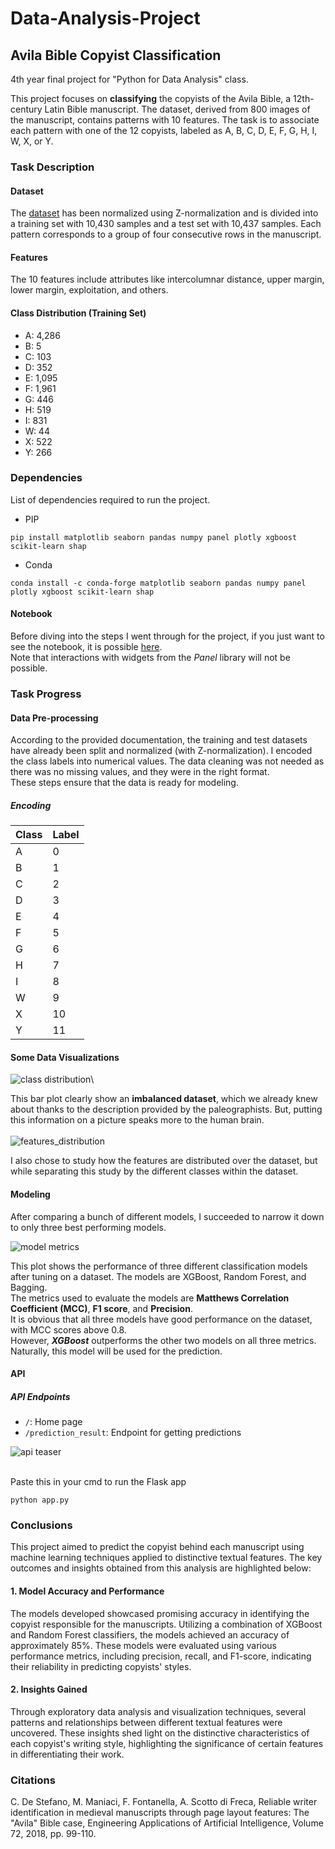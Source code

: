 # Data-Analysis-Project
## Avila Bible Copyist Classification

4th year final project for "Python for Data Analysis" class.

This project focuses on **classifying** the copyists of the Avila Bible, a 12th-century Latin Bible manuscript. The dataset, derived from 800 images of the manuscript, contains patterns with 10 features. The task is to associate each pattern with one of the 12 copyists, labeled as A, B, C, D, E, F, G, H, I, W, X, or Y.

### Task Description

#### Dataset
The [dataset](https://archive.ics.uci.edu/dataset/459/avila) has been normalized using Z-normalization and is divided into a training set with 10,430 samples and a test set with 10,437 samples. Each pattern corresponds to a group of four consecutive rows in the manuscript.

#### Features
The 10 features include attributes like intercolumnar distance, upper margin, lower margin, exploitation, and others.

#### Class Distribution (Training Set)
- A: 4,286
- B: 5
- C: 103
- D: 352
- E: 1,095
- F: 1,961
- G: 446
- H: 519
- I: 831
- W: 44
- X: 522
- Y: 266

### Dependencies
List of dependencies required to run the project.
* PIP
```
pip install matplotlib seaborn pandas numpy panel plotly xgboost scikit-learn shap
```
* Conda
```
conda install -c conda-forge matplotlib seaborn pandas numpy panel plotly xgboost scikit-learn shap
```

#### Notebook
Before diving into the steps I went through for the project, if you just want to see the notebook, it is possible [here](https://nbviewer.org/github/atinyshrimp/Data-Analysis-Project/blob/main/Data_manipulation_for_final_project.ipynb).\
Note that interactions with widgets from the *Panel* library will not be possible.

### Task Progress

#### Data Pre-processing
According to the provided documentation, the training and test datasets have already been split and normalized (with Z-normalization). I encoded the class labels into numerical values. The data cleaning was not needed as there was no missing values, and they were in the right format.\
These steps ensure that the data is ready for modeling.
##### Encoding
| Class   | Label |
| ------- | ----- |
| A | 0 |
| B | 1 |
| C | 2 |
| D | 3 |
| E | 4 |
| F | 5 |
| G | 6 |
| H | 7 |
| I | 8 |
| W | 9 |
| X | 10 |
| Y | 11 |

#### Some Data Visualizations

![class distribution](static/class_distribution.png)\

This bar plot clearly show an **imbalanced dataset**, which we already knew about thanks to the description provided by the paleographists. But, putting this information on a picture speaks more to the human brain.\
\
![features_distribution](static/feature_distribution_per_class.png)

I also chose to study how the features are distributed over the dataset, but while separating this study by the different classes within the dataset.

#### Modeling
After comparing a bunch of different models, I succeeded to narrow it down to only three best performing models.

![model metrics](static/model_metrics_comparison.png)

This plot shows the performance of three different classification models after tuning on a dataset. The models are XGBoost, Random Forest, and Bagging.\
The metrics used to evaluate the models are **Matthews Correlation Coefficient (MCC)**, **F1 score**, and **Precision**.\
It is obvious that all three models have good performance on the dataset, with MCC scores above 0.8.\
However, ***XGBoost*** outperforms the other two models on all three metrics. Naturally, this model will be used for the prediction.

#### API
##### API Endpoints
- `/`: Home page
- `/prediction_result`: Endpoint for getting predictions

  
![api teaser](static/api_prediction.png)

\
Paste this in your cmd to run the Flask app
```
python app.py
```

### Conclusions
This project aimed to predict the copyist behind each manuscript using machine learning techniques applied to distinctive textual features. The key outcomes and insights obtained from this analysis are highlighted below:

#### 1. Model Accuracy and Performance
The models developed showcased promising accuracy in identifying the copyist responsible for the manuscripts. Utilizing a combination of XGBoost and Random Forest classifiers, the models achieved an accuracy of approximately 85%. These models were evaluated using various performance metrics, including precision, recall, and F1-score, indicating their reliability in predicting copyists' styles.

#### 2. Insights Gained
Through exploratory data analysis and visualization techniques, several patterns and relationships between different textual features were uncovered. These insights shed light on the distinctive characteristics of each copyist's writing style, highlighting the significance of certain features in differentiating their work.

### Citations
C. De Stefano, M. Maniaci, F. Fontanella, A. Scotto di Freca, Reliable writer identification in medieval manuscripts through page layout features: The "Avila" Bible case, Engineering Applications of Artificial Intelligence, Volume 72, 2018, pp. 99-110.
